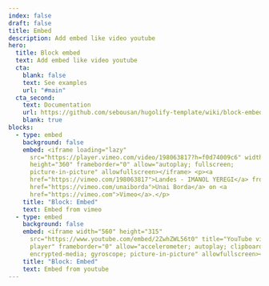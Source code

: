 ```yaml
---
index: false
draft: false
title: Embed
description: Add embed like video youtube
hero:
  title: Block embed
  text: Add embed like video youtube
  cta:
    blank: false
    text: See examples
    url: "#main"
  cta_second:
    text: Documentation
    url: https://github.com/sebousan/hugolify-template/wiki/block-embed
    blank: true
blocks:
  - type: embed
    background: false
    embed: <iframe loading="lazy"
      src="https://player.vimeo.com/video/198063817?h=f0d74009c6" width="640"
      height="360" frameborder="0" allow="autoplay; fullscreen;
      picture-in-picture" allowfullscreen></iframe> <p><a
      href="https://vimeo.com/198063817">Landes - IMANOL YEREGI</a> from <a
      href="https://vimeo.com/unaiborda">Unai Borda</a> on <a
      href="https://vimeo.com">Vimeo</a>.</p>
    title: "Block: Embed"
    text: Embed from vimeo
  - type: embed
    background: false
    embed: <iframe width="560" height="315"
      src="https://www.youtube.com/embed/2ZwhZWL56t0" title="YouTube video
      player" frameborder="0" allow="accelerometer; autoplay; clipboard-write;
      encrypted-media; gyroscope; picture-in-picture" allowfullscreen></iframe>
    title: "Block: Embed"
    text: Embed from youtube
---
```

